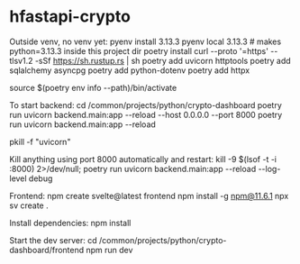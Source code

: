 # hfastapi-crypto
Outside venv, no venv yet:
pyenv install 3.13.3 
pyenv local 3.13.3   # makes python=3.13.3 inside this project dir
poetry install
curl --proto '=https' --tlsv1.2 -sSf https://sh.rustup.rs | sh
poetry add uvicorn httptools
poetry add sqlalchemy asyncpg
poetry add python-dotenv
poetry add httpx

source $(poetry env info --path)/bin/activate

To start backend:
cd /common/projects/python/crypto-dashboard
poetry run uvicorn backend.main:app --reload --host 0.0.0.0 --port 8000
poetry run uvicorn backend.main:app --reload

pkill -f "uvicorn"

Kill anything using port 8000 automatically and restart:
kill -9 $(lsof -t -i :8000) 2>/dev/null; poetry run uvicorn backend.main:app --reload --log-level debug

Frontend:
npm create svelte@latest frontend
npm install -g npm@11.6.1
npx sv create .

Install dependencies:
npm install

Start the dev server:
cd /common/projects/python/crypto-dashboard/frontend
npm run dev
